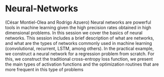 # Neural-Networks
(César Montiel-Olea and Rodrigo Azuero)
Neural networks are powerful tools in machine learning given the high precision rates obtained in high dimensional problems. In this session we cover the basics of neural networks. This session includes a brief description of what are networks, and what are the types of networks commonly used in machine learning (convolutional, recurrent, LSTM, among others). In the practical example, we construct a neural network for a regression problem from scratch. For this, we construct the traditional cross-entropy loss function, we present the main types of activation functions and the optimization routines that are more frequent in this type of problems
